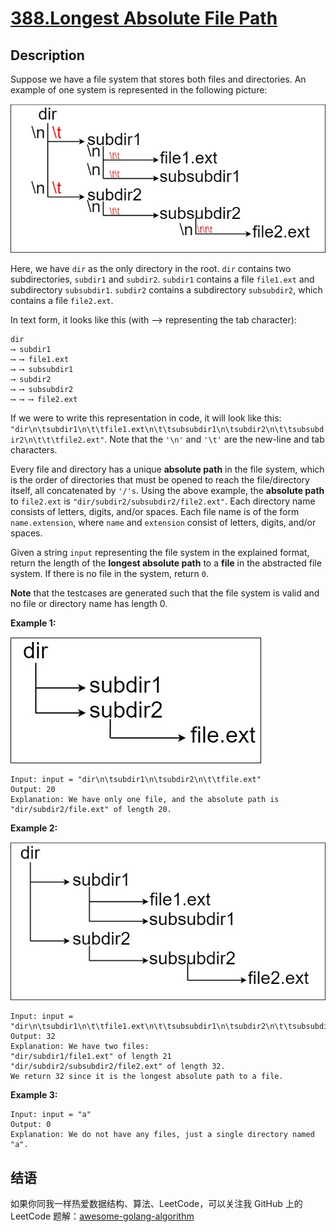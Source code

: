 # [388.Longest Absolute File Path][title]

## Description
Suppose we have a file system that stores both files and directories. An example of one system is represented in the following picture:

![1](./mdir.jpeg)

Here, we have `dir` as the only directory in the root. `dir` contains two subdirectories, `subdir1` and `subdir2`. `subdir1` contains a file `file1.ext` and subdirectory `subsubdir1`. `subdir2` contains a subdirectory `subsubdir2`, which contains a file `file2.ext`.

In text form, it looks like this (with ⟶ representing the tab character):

```
dir
⟶ subdir1
⟶ ⟶ file1.ext
⟶ ⟶ subsubdir1
⟶ subdir2
⟶ ⟶ subsubdir2
⟶ ⟶ ⟶ file2.ext
```

If we were to write this representation in code, it will look like this: `"dir\n\tsubdir1\n\t\tfile1.ext\n\t\tsubsubdir1\n\tsubdir2\n\t\tsubsubdir2\n\t\t\tfile2.ext"`. Note that the `'\n'` and `'\t'` are the new-line and tab characters.

Every file and directory has a unique **absolute path** in the file system, which is the order of directories that must be opened to reach the file/directory itself, all concatenated by `'/'s`. Using the above example, the **absolute path** to `file2.ext` is `"dir/subdir2/subsubdir2/file2.ext"`. Each directory name consists of letters, digits, and/or spaces. Each file name is of the form `name.extension`, where `name` and `extension` consist of letters, digits, and/or spaces.

Given a string `input` representing the file system in the explained format, return the length of the **longest absolute path** to a **file** in the abstracted file system. If there is no file in the system, return `0`.

**Note** that the testcases are generated such that the file system is valid and no file or directory name has length 0.


**Example 1:**  

![example1](./dir1.jpeg)

```
Input: input = "dir\n\tsubdir1\n\tsubdir2\n\t\tfile.ext"
Output: 20
Explanation: We have only one file, and the absolute path is "dir/subdir2/file.ext" of length 20.
```

**Example 2:**  

![example2](./dir2.jpeg)

```
Input: input = "dir\n\tsubdir1\n\t\tfile1.ext\n\t\tsubsubdir1\n\tsubdir2\n\t\tsubsubdir2\n\t\t\tfile2.ext"
Output: 32
Explanation: We have two files:
"dir/subdir1/file1.ext" of length 21
"dir/subdir2/subsubdir2/file2.ext" of length 32.
We return 32 since it is the longest absolute path to a file.
```

**Example 3:**

```
Input: input = "a"
Output: 0
Explanation: We do not have any files, just a single directory named "a".
```

## 结语

如果你同我一样热爱数据结构、算法、LeetCode，可以关注我 GitHub 上的 LeetCode 题解：[awesome-golang-algorithm][me]

[title]: https://leetcode.com/problems/longest-absolute-file-path/
[me]: https://github.com/kylesliu/awesome-golang-algorithm
